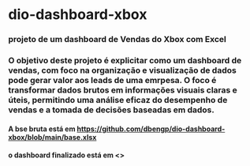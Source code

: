 # dio-dashboard-xbox
### projeto de um dashboard de Vendas do Xbox com Excel
### O objetivo deste projeto é explicitar como um dashboard de vendas, com foco na organização e visualização de dados pode gerar valor aos leads de uma emrpesa. O foco é transformar dados brutos em informações visuais claras e úteis, permitindo uma análise eficaz do desempenho de vendas e a tomada de decisões baseadas em dados.

#### A bse bruta está em <https://github.com/dbengp/dio-dashboard-xbox/blob/main/base.xlsx>
#### o dashboard finalizado está em <>
